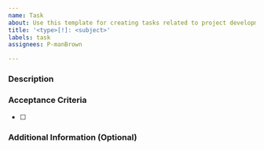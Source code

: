 ```yaml
---
name: Task
about: Use this template for creating tasks related to project development.
title: '<type>[!]: <subject>'
labels: task
assignees: P-manBrown

---
```


### Description
<!-- Provide a detailed description of the task. What needs to be done? Why is this task necessary? -->

### Acceptance Criteria
<!-- List the requirements that must be met for the task to be considered completed. -->
- [ ]

### Additional Information (Optional)
<!-- Include any additional information, links, or references that may be relevant to completing the task. -->
